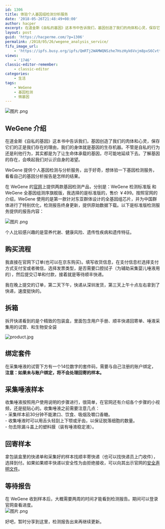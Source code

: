 ```yaml
---
id: 1306
title: 体验个人基因组检测分析服务
date: '2018-05-26T21:48:49+08:00'
author: hacper
excerpt: 在道金斯《自私的基因》这本书中告诉我们，基因创造了我们的肉体和心灵，保存它们的正是我们存在的理由，我们的身体就是基因的生存机器。不管是自私的行为还是利他行为，其实都是为了让生命体承载的基因，尽可能地延续下去。了解基因的存在，会唤起我们对认识自身的渴望。
layout: post
guid: 'https://hacperme.com/?p=1306'
permalink: /2018/05/26/wegene_analysis_service/
fifu_image_url:
    - 'https://ipfs.busy.org/ipfs/QmRTj2WAMWQNSzhe7HszHyk6Vxjm8pxS6CvttUDrgS5RUP'
views:
    - '1746'
classic-editor-remember:
    - classic-editor
categories:
    - 生活
tags:
    - WeGene
    - 基因检测
    - 微基因
---
```


![图片.png](https://ipfs.busy.org/ipfs/QmRTj2WAMWQNSzhe7HszHyk6Vxjm8pxS6CvttUDrgS5RUP)

## WeGene 介绍

在道金斯《自私的基因》这本书中告诉我们，基因创造了我们的肉体和心灵，保存它们的正是我们存在的理由，我们的身体就是基因的生存机器。不管是自私的行为还是利他行为，其实都是为了让生命体承载的基因，尽可能地延续下去。了解基因的存在，会唤起我们对认识自身的渴望。

WeGene 提供个人基因检测与分析服务，出于好奇，想体验一下基因检测服务，看看自己的基因分析报告是怎样的结果。

在 WeGene 的[官网](https://www.wegene.com)上提供两款基因检测产品，分别是：WeGene 检测标准版 和 WeGene 全基因组测序旗舰版，我选择的是标准版的，售价 ￥499。按照官网的介绍，WeGene 使用的是第一款针对东亚群体设计的全基因组芯片，并为中国群体进行了特别优化，检测报告终身更新，提供原始数据下载。以下是标准版检测服务提供的报告内容：

![图片.png](https://ipfs.busy.org/ipfs/Qmb6nVdw2vpwtyhbmqbiroHXXKAQ4VvF2T8JVhVJ8KiJUp)

个人比较感兴趣的是营养代谢、健康风险、遗传性疾病和遗传特征。

## 购买流程

我直接在官网下订单(也可以在京东购买)。填写收货信息，在支付信息栏选择支付方式支付宝或者微信，选择发票类型，是否需要口腔拭子（为辅助采集婴儿唾液用的），然后提交订单和付款，接着就是等待顺丰快递。

我在晚上提交的订单，第二天下午，快递从深圳发货，第三天上午十点左右拿到了快递，速度挺快的。

## 拆箱

拆开快递看到的是个精致的包装盒，里面包含用户手册、顺丰快递回寄单、唾液采集用的试管、和生物安全袋

![product.jpg](https://ipfs.busy.org/ipfs/QmZTykuBtHew6R1GYmNmFS23azw1JxEnjJbsN73bYcQuZA)

## 绑定套件

在采集唾液的试管下方有一个14位数字的套件码，需要与自己注册的账户绑定，**注意：如果未与账户绑定，将不会处理回寄的样本。**

## 采集唾液样本

收集唾液按照用户使用说明的步骤进行，很简单，在官网还有介绍各个步骤的小视频，还是挺贴心的。收集唾液之前需要注意几点：  
\- 采集样本前30分钟不能漱口、饮食、吸烟及嚼口香糖。  
\- 收集唾液时可以用舌头轻刮上下颚或牙齿，以保证脱落细胞的数量。  
\- 勿去除漏斗盖上的塑料膜（装有唾液稳定液）。

## 回寄样本

拿包装盒里的快递单和采集好的样本找顺丰寄快递（也可以找快递员上门收件），选择到付。如果如果顺丰快递以安全性为由拒绝接收，可以向其出示官网的[安全声明文件](https://www.wegene.com/static/SFSecurityStatement.pdf)。

## 等待报告

在 WeGene 收到样本后，大概需要两周的时间才能看到检测报告。期间可以登录官网查看进度。  
![图片.png](https://ipfs.busy.org/ipfs/QmUdx5nZEgUtwrVDQDQseX4BHjAD8uh3JqadPwQgYcgePr)

好吧，暂时分享到这里，检测报告出来再继续更新。